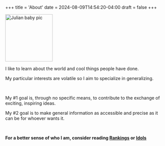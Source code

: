 +++
title = 'About'
date = 2024-08-09T14:54:20-04:00
draft = false
+++

<img src="/lil-jlk.JPG" title="Julian baby pic" alt="Julian baby pic" width='150' />

I like to learn about the world and cool things people have done.

My particular interests are volatile so I aim to specialize in generalizing.

<br>

My #1 goal is, through no specific means, to contribute to the exchange of exciting, inspiring ideas.

My #2 goal is to make general information as accessible and precise as it can be for whoever wants it.

<br>

<b>For a better sense of who I am, consider reading [Rankings](../rankings/) or [Idols](../idols/)</b>
